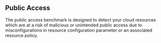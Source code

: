 ## Public Access

The public access benchmark is designed to detect your cloud resources which are at a risk of malicious or unintended public access due to misconfigurations in resource configuration parameter or an associated resource policy.
